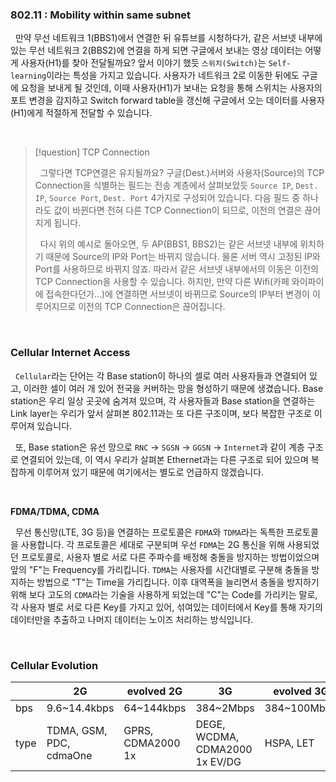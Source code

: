 ### 802.11 : Mobility within same subnet

&nbsp;&nbsp;만약 무선 네트워크 1(BBS1)에서 연결한 뒤 유튜브를 시청하다가, 같은 서브넷 내부에 있는 무선 네트워크 2(BBS2)에 연결을 하게 되면 구글에서 보내는 영상 데이터는 어떻게 사용자(H1)를 찾아 전달될까요? 앞서 이야기 했듯 `스위치(Switch)`는 `Self-learning`이라는 특성을 가지고 있습니다. 사용자가 네트워크 2로 이동한 뒤에도 구글에 요청을 보내게 될 것인데, 이때 사용자(H1)가 보내는 요청을 통해 스위치는 사용자의 포트 변경을 감지하고 Switch forward table을 갱신해 구글에서 오는 데이터를 사용자(H1)에게 적절하게 전달할 수 있습니다.

<br>

> [!question] TCP Connection
> 
> &nbsp;&nbsp;그렇다면 TCP연결은 유지될까요? 구글(Dest.)서버와 사용자(Source)의 TCP Connection을 식별하는 필드는 전송 계층에서 살펴보았듯 `Source IP`, `Dest. IP`, `Source Port`, `Dest. Port` 4가지로 구성되어 있습니다. 다음 필드 중 하나라도 값이 바뀐다면 전혀 다른 TCP Connection이 되므로, 이전의 연결은 끊어지게 됩니다.
>
> &nbsp;&nbsp;다시 위의 예시로 돌아오면, 두 AP(BBS1, BBS2)는 같은 서브넷 내부에 위치하기 때문에 Source의 IP와 Port는 바뀌지 않습니다. 물론 서버 역시 고정된 IP와 Port를 사용하므로 바뀌지 않죠. 따라서 같은 서브넷 내부에서의 이동은 이전의 TCP Connection을 사용할 수 있습니다. 하지만, 만약 다른 Wifi(카페 와이파이에 접속한다던가...)에 연결하면 서브넷이 바뀌므로 Source의 IP부터 변경이 이루어지므로 이전의 TCP Connection은 끊어집니다.

<br>

### Cellular Internet Access

&nbsp;&nbsp;`Cellular`라는 단어는 각 Base station이 하나의 셀로 여러 사용자들과 연결되어 있고, 이러한 셀이 여러 개 있어 전국을 커버하는 망을 형성하기 때문에 생겼습니다. Base station은 우리 일상 곳곳에 숨겨져 있으며, 각 사용자들과 Base station을 연결하는 Link layer는 우리가 앞서 살펴본 802.11과는 또 다른 구조이며, 보다 복잡한 구조로 이루어져 있습니다.

&nbsp;&nbsp;또, Base station은 유선 망으로 `RNC` -> `SGSN` -> `GGSN` -> `Internet`과 같이 계층 구조로 연결되어 있는데, 이 역시 우리가 살펴본 Ethernet과는 다른 구조로 되어 있으며 복잡하게 이루어져 있기 때문에 여기에서는 별도로 언급하지 않겠습니다.

<br>

**FDMA/TDMA, CDMA**

&nbsp;&nbsp;무선 통신망(LTE, 3G 등)을 연결하는 프로토콜은 `FDMA`와 `TDMA`라는 독특한 프로토콜을 사용합니다. 각 프로토콜은 세대로 구분되며 우선 `FDMA`는 2G 통신을 위해 사용되었던 프로토콜로, 사용자 별로 서로 다른 주파수를 배정해 충돌을 방지하는 방법이었으며 앞의 "F"는 Frequency를 가리킵니다. `TDMA`는 사용자를 시간대별로 구분해 충돌을 방지하는 방법으로 "T"는 Time을 가리킵니다. 이후 대역폭을 늘리면서 충돌을 방지하기 위해 보다 고도의 `CDMA`라는 기술을 사용하게 되었는데 "C"는 Code를 가리키는 말로, 각 사용자 별로 서로 다른 Key를 가지고 있어, 섞여있는 데이터에서 Key를 통해 자기의 데이터만을 추출하고 나머지 데이터는 노이즈 처리하는 방식입니다.

<br>

### Cellular Evolution

|  | 2G | evolved 2G | 3G | evolved 3G | 4G | 5G |
| --- | --- | --- | --- | --- | --- | --- |
| bps | 9.6~14.4kbps | 64~144kbps | 384~2Mbps | 384~100Mbps | ~1Gbps | ... |
| type | TDMA, GSM, PDC, cdmaOne | GPRS, CDMA2000 1x | DEGE, WCDMA, CDMA2000 1x EV/DG | HSPA, LET | LTE-A | ... |
